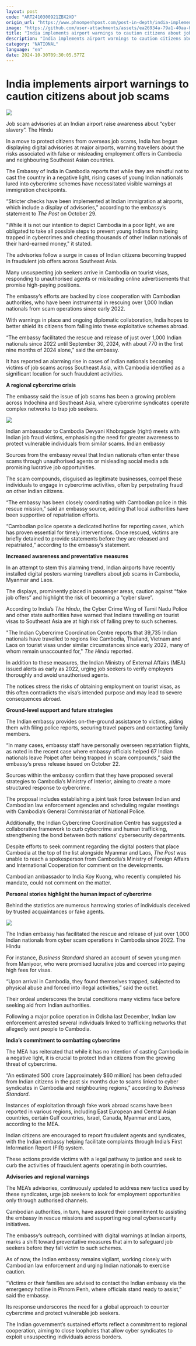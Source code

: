 ```yaml
---
layout: post
code: "ART2410300921ZBX2XD"
origin_url: "https://www.phnompenhpost.com/post-in-depth/india-implements-airport-warnings-to-caution-citizens-about-job-scams-"
image: "https://github.com/user-attachments/assets/ea26934a-79a1-40aa-baab-1c21eb410b73"
title: "India implements airport warnings to caution citizens about job scams"
description: "​​India implements airport warnings to caution citizens about job scams ​"
category: "NATIONAL"
language: "en"
date: 2024-10-30T09:30:05.577Z
---
```


# India implements airport warnings to caution citizens about job scams

![](https://github.com/user-attachments/assets/a66841cc-7037-4f52-b21f-bd40adf2dc45)

Job scam advisories at an Indian airport raise awareness about “cyber slavery”. The Hindu

In a move to protect citizens from overseas job scams, India has begun displaying digital advisories at major airports, warning travellers about the risks associated with false or misleading employment offers in Cambodia and neighbouring Southeast Asian countries. 

The Embassy of India in Cambodia reports that while they are mindful not to cast the country in a negative light, rising cases of young Indian nationals lured into cybercrime schemes have necessitated visible warnings at immigration checkpoints.

“Stricter checks have been implemented at Indian immigration at airports, which include a display of advisories,” according to the embassy’s statement to _The Post_ on October 29.

"While it is not our intention to depict Cambodia in a poor light, we are obligated to take all possible steps to prevent young Indians from being trapped in cybercrimes and cheating thousands of other Indian nationals of their hard-earned money," it stated. 

The advisories follow a surge in cases of Indian citizens becoming trapped in fraudulent job offers across Southeast Asia.

Many unsuspecting job seekers arrive in Cambodia on tourist visas, responding to unauthorised agents or misleading online advertisements that promise high-paying positions. 

The embassy’s efforts are backed by close cooperation with Cambodian authorities, who have been instrumental in rescuing over 1,000 Indian nationals from scam operations since early 2022. 

With warnings in place and ongoing diplomatic collaboration, India hopes to better shield its citizens from falling into these exploitative schemes abroad.

“The embassy facilitated the rescue and release of just over 1,000 Indian nationals since 2022 until September 30, 2024, with about 770 in the first nine months of 2024 alone,” said the embassy. 

It has reported an alarming rise in cases of Indian nationals becoming victims of job scams across Southeast Asia, with Cambodia identified as a significant location for such fraudulent activities. 

**A regional cybercrime crisis**

The embassy said the issue of job scams has been a growing problem across Indochina and Southeast Asia, where cybercrime syndicates operate complex networks to trap job seekers. 

![](https://github.com/user-attachments/assets/20ad0d48-c41a-48d3-a874-1526ab14f39e)

Indian ambassador to Cambodia Devyani Khobragade (right) meets with Indian job fraud victims, emphasising the need for greater awareness to protect vulnerable individuals from similar scams. Indian embassy

Sources from the embassy reveal that Indian nationals often enter these scams through unauthorised agents or misleading social media ads promising lucrative job opportunities. 

The scam compounds, disguised as legitimate businesses, compel these individuals to engage in cybercrime activities, often by perpetrating fraud on other Indian citizens.

“The embassy has been closely coordinating with Cambodian police in this rescue mission,” said an embassy source, adding that local authorities have been supportive of repatriation efforts. 

“Cambodian police operate a dedicated hotline for reporting cases, which has proven essential for timely interventions. Once rescued, victims are briefly detained to provide statements before they are released and repatriated,” according to the embassy’s statement.

**Increased awareness and preventative measures**

In an attempt to stem this alarming trend, Indian airports have recently installed digital posters warning travellers about job scams in Cambodia, Myanmar and Laos. 

The displays, prominently placed in passenger areas, caution against “fake job offers” and highlight the risk of becoming a “cyber slave”. 

According to India’s _The Hindu_, the Cyber Crime Wing of Tamil Nadu Police and other state authorities have warned that Indians travelling on tourist visas to Southeast Asia are at high risk of falling prey to such schemes. 

"The Indian Cybercrime Coordination Centre reports that 39,735 Indian nationals have travelled to regions like Cambodia, Thailand, Vietnam and Laos on tourist visas under similar circumstances since early 2022, many of whom remain unaccounted for," _The Hindu_ reported.

In addition to these measures, the Indian Ministry of External Affairs (MEA) issued alerts as early as 2022, urging job seekers to verify employers thoroughly and avoid unauthorised agents. 

The notices stress the risks of obtaining employment on tourist visas, as this often contradicts the visa’s intended purpose and may lead to severe consequences abroad.

**Ground-level support and future strategies**

The Indian embassy provides on-the-ground assistance to victims, aiding them with filing police reports, securing travel papers and contacting family members. 

“In many cases, embassy staff have personally overseen repatriation flights, as noted in the recent case where embassy officials helped 67 Indian nationals leave Poipet after being trapped in scam compounds,” said the embassy’s press release issued on October 22. 

Sources within the embassy confirm that they have proposed several strategies to Cambodia’s Ministry of Interior, aiming to create a more structured response to cybercrime. 

The proposal includes establishing a joint task force between Indian and Cambodian law enforcement agencies and scheduling regular meetings with Cambodia’s General Commissariat of National Police. 

Additionally, the Indian Cybercrime Coordination Centre has suggested a collaborative framework to curb cybercrime and human trafficking, strengthening the bond between both nations’ cybersecurity departments.

Despite efforts to seek comment regarding the digital posters that place Cambodia at the top of the list alongside Myanmar and Laos, _The Post_ was unable to reach a spokesperson from Cambodia’s Ministry of Foreign Affairs and International Cooperation for comment on the developments.

Cambodian ambassador to India Koy Kuong, who recently completed his mandate, could not comment on the matter.

**Personal stories highlight the human impact of cybercrime**

Behind the statistics are numerous harrowing stories of individuals deceived by trusted acquaintances or fake agents. 

![](https://github.com/user-attachments/assets/ee3d62ca-2ec5-4e91-a1f2-3dbde1cfc791)

The Indian embassy has facilitated the rescue and release of just over 1,000 Indian nationals from cyber scam operations in Cambodia since 2022. The Hindu

For instance, _Business Standard_ shared an account of seven young men from Maniyoor, who were promised lucrative jobs and coerced into paying high fees for visas. 

“Upon arrival in Cambodia, they found themselves trapped, subjected to physical abuse and forced into illegal activities,” said the outlet. 

Their ordeal underscores the brutal conditions many victims face before seeking aid from Indian authorities.

Following a major police operation in Odisha last December, Indian law enforcement arrested several individuals linked to trafficking networks that allegedly sent people to Cambodia. 

**India’s commitment to combatting cybercrime**

The MEA has reiterated that while it has no intention of casting Cambodia in a negative light, it is crucial to protect Indian citizens from the growing threat of cybercrime. 

“An estimated 500 crore \[approximately $60 million\] has been defrauded from Indian citizens in the past six months due to scams linked to cyber syndicates in Cambodia and neighbouring regions,” according to _Business Standard_. 

Instances of exploitation through fake work abroad scams have been reported in various regions, including East European and Central Asian countries, certain Gulf countries, Israel, Canada, Myanmar and Laos, according to the MEA.

Indian citizens are encouraged to report fraudulent agents and syndicates, with the Indian embassy helping facilitate complaints through India’s First Information Report (FIR) system. 

These actions provide victims with a legal pathway to justice and seek to curb the activities of fraudulent agents operating in both countries.

**Advisories and regional warnings**

The MEA’s advisories, continuously updated to address new tactics used by these syndicates, urge job seekers to look for employment opportunities only through authorised channels. 

Cambodian authorities, in turn, have assured their commitment to assisting the embassy in rescue missions and supporting regional cybersecurity initiatives. 

The embassy’s outreach, combined with digital warnings at Indian airports, marks a shift toward preventative measures that aim to safeguard job seekers before they fall victim to such schemes.

As of now, the Indian embassy remains vigilant, working closely with Cambodian law enforcement and urging Indian nationals to exercise caution. 

“Victims or their families are advised to contact the Indian embassy via the emergency hotline in Phnom Penh, where officials stand ready to assist,” said the embassy. 

Its response underscores the need for a global approach to counter cybercrime and protect vulnerable job seekers. 

The Indian government’s sustained efforts reflect a commitment to regional cooperation, aiming to close loopholes that allow cyber syndicates to exploit unsuspecting individuals across borders.